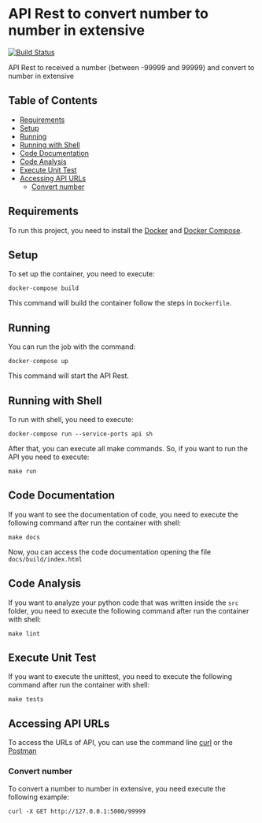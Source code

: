# API Rest to convert number to number in extensive

[![Build Status](https://travis-ci.org/luizender/api-number-extensive.svg?branch=master)](https://travis-ci.org/luizender/api-number-extensive)

API Rest to received a number (between -99999 and 99999) and convert to number in extensive

## Table of Contents

* [Requirements](#requirements)
* [Setup](#setup)
* [Running](#running)
* [Running with Shell](#running-with-shell)
* [Code Documentation](#code-documentation)
* [Code Analysis](#code-analysis)
* [Execute Unit Test](#execute-unit-test)
* [Accessing API URLs](#accessing-api-urls)
    * [Convert number](#convert-number)

## Requirements

To run this project, you need to install the [Docker](https://docs.docker.com/install/) and [Docker Compose](https://docs.docker.com/compose/install/).

## Setup

To set up the container, you need to execute:

```console
docker-compose build
```

This command will build the container follow the steps in ```Dockerfile```.

## Running

You can run the job with the command:

```console
docker-compose up
```

This command will start the API Rest.

## Running with Shell

To run with shell, you need to execute:

```console
docker-compose run --service-ports api sh
```

After that, you can execute all make commands. So, if you want to run the API you need to execute:

```console
make run
```

## Code Documentation

If you want to see the documentation of code, you need to execute the following command after run the container with shell:

```console
make docs
```

Now, you can access the code documentation opening the file ```docs/build/index.html```

## Code Analysis

If you want to analyze your python code that was written inside the ```src``` folder, you need to execute the following command after run the container with shell:

```console
make lint
```

## Execute Unit Test

If you want to execute the unittest, you need to execute the following command after run the container with shell:

```console
make tests
```

## Accessing API URLs

To access the URLs of API, you can use the command line [curl](https://curl.haxx.se/) or the [Postman](https://www.getpostman.com/)

### Convert number

To convert a number to number in extensive, you need execute the following example:

```console
curl -X GET http://127.0.0.1:5000/99999
```